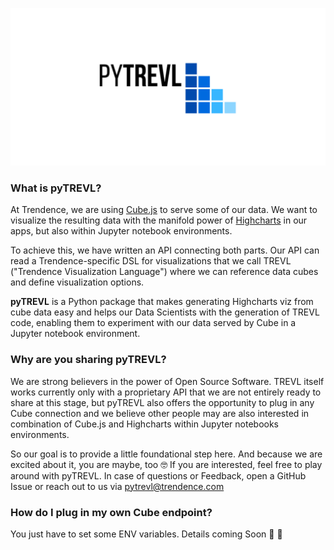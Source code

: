 
![logo](pyTREVL_logo.png)

### What is pyTREVL?

At Trendence, we are using [Cube.js](https://cube.dev/) to serve some of our data. We want to visualize
the resulting data with the manifold power of [Highcharts](https://www.highcharts.com/) in our apps,
but also within Jupyter notebook environments.

To achieve this, we have written an API connecting both parts. Our API can read a Trendence-specific DSL
for visualizations that we call TREVL ("Trendence Visualization Language") where we can reference data cubes
and define visualization options.

**pyTREVL** is a Python package that makes generating Highcharts viz from cube data easy and helps
our Data Scientists with the generation of TREVL code, enabling them to experiment
with our data served by Cube in a Jupyter notebook environment.

### Why are you sharing pyTREVL?

We are strong believers in the power of Open Source Software. TREVL itself works currently only with a proprietary API that
we are not entirely ready to share at this stage, but pyTREVL also offers the opportunity to plug in any Cube connection and we believe
other people may are also interested in combination of Cube.js and Highcharts within Jupyter notebooks environments.

So our goal is to provide a little foundational step here. And because we are excited about it, you are maybe, too 🤓 If you are interested,
feel free to play around with pyTREVL. In case of questions or Feedback, open a GitHub Issue or reach out to us via [pytrevl@trendence.com](mailto:pytrevl@trendence.com)


### How do I plug in my own Cube endpoint?

You just have to set some ENV variables. Details coming Soon 🤗 🚧
